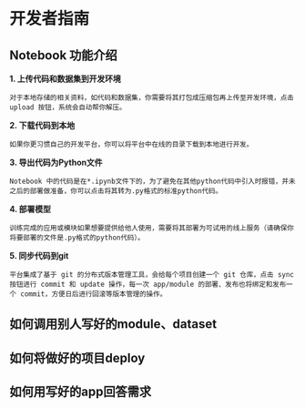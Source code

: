 # 开发者指南

## Notebook 功能介绍

**1. 上传代码和数据集到开发环境**

    对于本地存储的相关资料，如代码和数据集，你需要将其打包成压缩包再上传至开发环境，点击 upload 按钮，系统会自动帮你解压。

**2. 下载代码到本地**

    如果你更习惯自己的开发平台，你可以将平台中在线的目录下载到本地进行开发。

**3. 导出代码为Python文件**

    Notebook 中的代码是在*.ipynb文件下的，为了避免在其他python代码中引入时报错，并未之后的部署做准备，你可以点击将其转为.py格式的标准python代码。

**4.  部署模型**

    训练完成的应用或模块如果想要提供给他人使用，需要将其部署为可试用的线上服务（请确保你将要部署的文件是.py格式的python代码）。
 

**5. 同步代码到git**

    平台集成了基于 git 的分布式版本管理工具，会给每个项目创建一个 git 仓库，点击 sync 按钮进行 commit 和 update 操作，每一次 app/module 的部署、发布也将绑定和发布一个 commit，方便日后进行回滚等版本管理的操作。

## 如何调用别人写好的module、dataset
## 如何将做好的项目deploy
## 如何用写好的app回答需求
